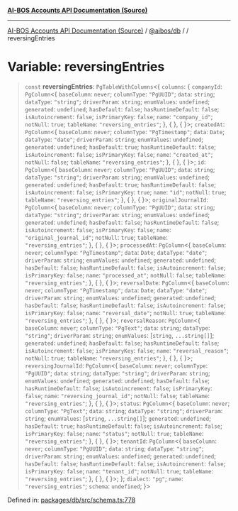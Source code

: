 [**AI-BOS Accounts API Documentation (Source)**](../../../README.md)

***

[AI-BOS Accounts API Documentation (Source)](../../../README.md) / [@aibos/db](../README.md) / [](../README.md) / reversingEntries

# Variable: reversingEntries

> `const` **reversingEntries**: `PgTableWithColumns`\<\{ `columns`: \{ `companyId`: `PgColumn`\<\{ `baseColumn`: `never`; `columnType`: `"PgUUID"`; `data`: `string`; `dataType`: `"string"`; `driverParam`: `string`; `enumValues`: `undefined`; `generated`: `undefined`; `hasDefault`: `false`; `hasRuntimeDefault`: `false`; `isAutoincrement`: `false`; `isPrimaryKey`: `false`; `name`: `"company_id"`; `notNull`: `true`; `tableName`: `"reversing_entries"`; \}, \{ \}, \{ \}\>; `createdAt`: `PgColumn`\<\{ `baseColumn`: `never`; `columnType`: `"PgTimestamp"`; `data`: `Date`; `dataType`: `"date"`; `driverParam`: `string`; `enumValues`: `undefined`; `generated`: `undefined`; `hasDefault`: `true`; `hasRuntimeDefault`: `false`; `isAutoincrement`: `false`; `isPrimaryKey`: `false`; `name`: `"created_at"`; `notNull`: `false`; `tableName`: `"reversing_entries"`; \}, \{ \}, \{ \}\>; `id`: `PgColumn`\<\{ `baseColumn`: `never`; `columnType`: `"PgUUID"`; `data`: `string`; `dataType`: `"string"`; `driverParam`: `string`; `enumValues`: `undefined`; `generated`: `undefined`; `hasDefault`: `true`; `hasRuntimeDefault`: `false`; `isAutoincrement`: `false`; `isPrimaryKey`: `true`; `name`: `"id"`; `notNull`: `true`; `tableName`: `"reversing_entries"`; \}, \{ \}, \{ \}\>; `originalJournalId`: `PgColumn`\<\{ `baseColumn`: `never`; `columnType`: `"PgUUID"`; `data`: `string`; `dataType`: `"string"`; `driverParam`: `string`; `enumValues`: `undefined`; `generated`: `undefined`; `hasDefault`: `false`; `hasRuntimeDefault`: `false`; `isAutoincrement`: `false`; `isPrimaryKey`: `false`; `name`: `"original_journal_id"`; `notNull`: `true`; `tableName`: `"reversing_entries"`; \}, \{ \}, \{ \}\>; `processedAt`: `PgColumn`\<\{ `baseColumn`: `never`; `columnType`: `"PgTimestamp"`; `data`: `Date`; `dataType`: `"date"`; `driverParam`: `string`; `enumValues`: `undefined`; `generated`: `undefined`; `hasDefault`: `false`; `hasRuntimeDefault`: `false`; `isAutoincrement`: `false`; `isPrimaryKey`: `false`; `name`: `"processed_at"`; `notNull`: `false`; `tableName`: `"reversing_entries"`; \}, \{ \}, \{ \}\>; `reversalDate`: `PgColumn`\<\{ `baseColumn`: `never`; `columnType`: `"PgTimestamp"`; `data`: `Date`; `dataType`: `"date"`; `driverParam`: `string`; `enumValues`: `undefined`; `generated`: `undefined`; `hasDefault`: `false`; `hasRuntimeDefault`: `false`; `isAutoincrement`: `false`; `isPrimaryKey`: `false`; `name`: `"reversal_date"`; `notNull`: `true`; `tableName`: `"reversing_entries"`; \}, \{ \}, \{ \}\>; `reversalReason`: `PgColumn`\<\{ `baseColumn`: `never`; `columnType`: `"PgText"`; `data`: `string`; `dataType`: `"string"`; `driverParam`: `string`; `enumValues`: \[`string`, `...string[]`\]; `generated`: `undefined`; `hasDefault`: `false`; `hasRuntimeDefault`: `false`; `isAutoincrement`: `false`; `isPrimaryKey`: `false`; `name`: `"reversal_reason"`; `notNull`: `true`; `tableName`: `"reversing_entries"`; \}, \{ \}, \{ \}\>; `reversingJournalId`: `PgColumn`\<\{ `baseColumn`: `never`; `columnType`: `"PgUUID"`; `data`: `string`; `dataType`: `"string"`; `driverParam`: `string`; `enumValues`: `undefined`; `generated`: `undefined`; `hasDefault`: `false`; `hasRuntimeDefault`: `false`; `isAutoincrement`: `false`; `isPrimaryKey`: `false`; `name`: `"reversing_journal_id"`; `notNull`: `false`; `tableName`: `"reversing_entries"`; \}, \{ \}, \{ \}\>; `status`: `PgColumn`\<\{ `baseColumn`: `never`; `columnType`: `"PgText"`; `data`: `string`; `dataType`: `"string"`; `driverParam`: `string`; `enumValues`: \[`string`, `...string[]`\]; `generated`: `undefined`; `hasDefault`: `true`; `hasRuntimeDefault`: `false`; `isAutoincrement`: `false`; `isPrimaryKey`: `false`; `name`: `"status"`; `notNull`: `true`; `tableName`: `"reversing_entries"`; \}, \{ \}, \{ \}\>; `tenantId`: `PgColumn`\<\{ `baseColumn`: `never`; `columnType`: `"PgUUID"`; `data`: `string`; `dataType`: `"string"`; `driverParam`: `string`; `enumValues`: `undefined`; `generated`: `undefined`; `hasDefault`: `false`; `hasRuntimeDefault`: `false`; `isAutoincrement`: `false`; `isPrimaryKey`: `false`; `name`: `"tenant_id"`; `notNull`: `true`; `tableName`: `"reversing_entries"`; \}, \{ \}, \{ \}\>; \}; `dialect`: `"pg"`; `name`: `"reversing_entries"`; `schema`: `undefined`; \}\>

Defined in: [packages/db/src/schema.ts:778](https://github.com/pohlai88/accounts/blob/48103fb36d28b2b9bfb33472b6de2f719773cde9/packages/db/src/schema.ts#L778)
